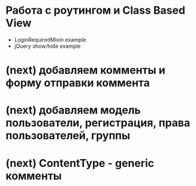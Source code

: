 # Работа с роутингом и Class Based View #

+ LoginRequiredMixin example
+ jQuery show/hide example

# (next) добавляем комменты и форму отправки коммента #

# (next) добавляем модель пользователи, регистрация, права пользователей, группы #

# (next) ContentType - generic комменты #
